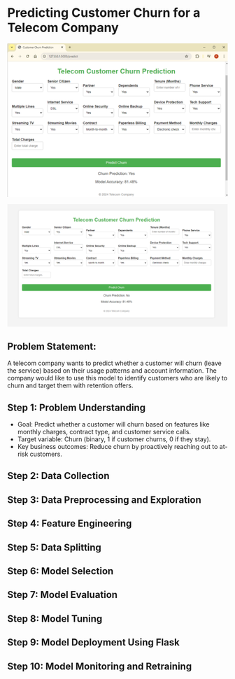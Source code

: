 # Predicting Customer Churn for a Telecom Company

![image info](https://github.com/rksin8/churn_prediction/blob/main/churn_prediction.png)

![image info](https://github.com/rksin8/churn_prediction/blob/main/interface.png)


## Problem Statement:

A telecom company wants to predict whether a customer will churn (leave the service) based on their usage patterns and account information. The company would like to use this model to identify customers who are likely to churn and target them with retention offers.

## Step 1: Problem Understanding

- Goal: Predict whether a customer will churn based on features like monthly charges, contract type, and customer service calls.
- Target variable: Churn (binary, 1 if customer churns, 0 if they stay).
- Key business outcomes: Reduce churn by proactively reaching out to at-risk customers.


## Step 2: Data Collection

## Step 3: Data Preprocessing and Exploration


## Step 4: Feature Engineering


## Step 5: Data Splitting


## Step 6: Model Selection

## Step 7: Model Evaluation


## Step 8: Model Tuning

## Step 9: Model Deployment Using Flask


## Step 10: Model Monitoring and Retraining
